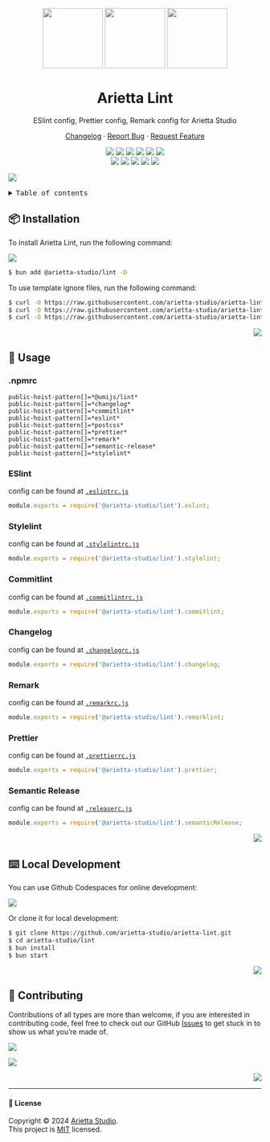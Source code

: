 <a name="readme-top"></a>

<div align="center">

<img height="120" src="https://registry.npmmirror.com/@arietta-studio/assets-logo/1.0.0/files/assets/logo-3d.webp">
<img height="120" src="https://gw.alipayobjects.com/zos/kitchen/qJ3l3EPsdW/split.svg">
<img height="120" src="https://registry.npmmirror.com/@arietta-studio/assets-emoji/1.3.0/files/assets/triangular-ruler.webp">

<h1>Arietta Lint</h1>

ESlint config, Prettier config, Remark config for Arietta Studio

[Changelog](./CHANGELOG.md) · [Report Bug][issues-link] · [Request Feature][issues-link]

<!-- SHIELD GROUP -->

[![][npm-release-shield]][npm-release-link]
[![][discord-shield]][discord-link]
[![][npm-downloads-shield]][npm-downloads-link]
[![][github-releasedate-shield]][github-releasedate-link]
[![][github-action-test-shield]][github-action-test-link]
[![][github-action-release-shield]][github-action-release-link]<br/>
[![][github-contributors-shield]][github-contributors-link]
[![][github-forks-shield]][github-forks-link]
[![][github-stars-shield]][github-stars-link]
[![][github-issues-shield]][github-issues-link]
[![][github-license-shield]][github-license-link]

</div>

![](https://raw.githubusercontent.com/andreasbm/readme/master/assets/lines/rainbow.png)

<details>
<summary><kbd>Table of contents</kbd></summary>

#### TOC

- [📦 Installation](#-installation)
- [🤯 Usage](#-usage)
  - [.npmrc](#npmrc)
  - [ESlint](#eslint)
  - [Stylelint](#stylelint)
  - [Commitlint](#commitlint)
  - [Changelog](#changelog)
  - [Remark](#remark)
  - [Prettier](#prettier)
  - [Semantic Release](#semantic-release)
- [⌨️ Local Development](#️-local-development)
- [🤝 Contributing](#-contributing)

####

</details>

## 📦 Installation

To install Arietta Lint, run the following command:

[![][bun-shield]][bun-link]

```bash
$ bun add @arietta-studio/lint -D
```

To use template ignore files, run the following command:

```bash
$ curl -O https://raw.githubusercontent.com/arietta-studio/arietta-lint/master/.eslintignore
$ curl -O https://raw.githubusercontent.com/arietta-studio/arietta-lint/master/.gitignore
$ curl -O https://raw.githubusercontent.com/arietta-studio/arietta-lint/master/.prettierignore
```

<div align="right">

[![][back-to-top]](#readme-top)

</div>

## 🤯 Usage

### .npmrc

```text
public-hoist-pattern[]=*@umijs/lint*
public-hoist-pattern[]=*changelog*
public-hoist-pattern[]=*commitlint*
public-hoist-pattern[]=*eslint*
public-hoist-pattern[]=*postcss*
public-hoist-pattern[]=*prettier*
public-hoist-pattern[]=*remark*
public-hoist-pattern[]=*semantic-release*
public-hoist-pattern[]=*stylelint*
```

### ESlint

config can be found at [`.eslintrc.js`](/src/eslint/index.ts)

```js
module.exports = require('@arietta-studio/lint').eslint;
```

### Stylelint

config can be found at [`.stylelintrc.js`](/src/stylelint/index.ts)

```js
module.exports = require('@arietta-studio/lint').stylelint;
```

### Commitlint

config can be found at [`.commitlintrc.js`](/src/commitlint/index.ts)

```js
module.exports = require('@arietta-studio/lint').commitlint;
```

### Changelog

config can be found at [`.changelogrc.js`](/src/changelog/index.ts)

```js
module.exports = require('@arietta-studio/lint').changelog;
```

### Remark

config can be found at [`.remarkrc.js`](/src/remarklint/index.ts)

```js
module.exports = require('@arietta-studio/lint').remarklint;
```

### Prettier

config can be found at [`.prettierrc.js`](/src/prettier/index.ts)

```js
module.exports = require('@arietta-studio/lint').prettier;
```

### Semantic Release

config can be found at [`.releaserc.js`](/src/semantic-release/index.ts)

```js
module.exports = require('@arietta-studio/lint').semanticRelease;
```

<div align="right">

[![][back-to-top]](#readme-top)

</div>

## ⌨️ Local Development

You can use Github Codespaces for online development:

[![][codespaces-shield]][codespaces-link]

Or clone it for local development:

```bash
$ git clone https://github.com/arietta-studio/arietta-lint.git
$ cd arietta-studio/lint
$ bun install
$ bun start
```

<div align="right">

[![][back-to-top]](#readme-top)

</div>

## 🤝 Contributing

Contributions of all types are more than welcome, if you are interested in contributing code, feel free to check out our GitHub [Issues][github-issues-link] to get stuck in to show us what you’re made of.

[![][pr-welcome-shield]][pr-welcome-link]

[![][contributors-contrib]][contributors-url]

<div align="right">

[![][back-to-top]](#readme-top)

</div>

---

#### 📝 License

Copyright © 2024 [Arietta Studio][profile-link]. <br />
This project is [MIT](./LICENSE) licensed.

<!-- LINK GROUP -->

[back-to-top]: https://img.shields.io/badge/-BACK_TO_TOP-151515?style=flat-square
[bun-link]: https://bun.sh
[bun-shield]: https://img.shields.io/badge/-speedup%20with%20bun-black?logo=bun&style=for-the-badge
[codespaces-link]: https://codespaces.new/arietta-studio/arietta-lint
[codespaces-shield]: https://github.com/codespaces/badge.svg
[contributors-contrib]: https://contrib.rocks/image?repo=arietta-studio/arietta-lint
[contributors-url]: https://github.com/arietta-studio/arietta-lint/graphs/contributors
[discord-link]: https://discord.gg/
[discord-shield]: https://img.shields.io/discord/1127171173982154893?color=5865F2&label=discord&labelColor=black&logo=discord&logoColor=white&style=flat-square
[github-action-release-link]: https://github.com/arietta-studio/arietta-lint/actions/workflows/release.yml
[github-action-release-shield]: https://img.shields.io/github/actions/workflow/status/arietta-studio/arietta-lint/release.yml?label=release&labelColor=black&logo=githubactions&logoColor=white&style=flat-square
[github-action-test-link]: https://github.com/arietta-studio/arietta-lint/actions/workflows/test.yml
[github-action-test-shield]: https://img.shields.io/github/actions/workflow/status/arietta-studio/arietta-lint/test.yml?label=test&labelColor=black&logo=githubactions&logoColor=white&style=flat-square
[github-contributors-link]: https://github.com/arietta-studio/arietta-lint/graphs/contributors
[github-contributors-shield]: https://img.shields.io/github/contributors/arietta-studio/arietta-lint?color=c4f042&labelColor=black&style=flat-square
[github-forks-link]: https://github.com/arietta-studio/arietta-lint/network/members
[github-forks-shield]: https://img.shields.io/github/forks/arietta-studio/arietta-lint?color=8ae8ff&labelColor=black&style=flat-square
[github-issues-link]: https://github.com/arietta-studio/arietta-lint/issues
[github-issues-shield]: https://img.shields.io/github/issues/arietta-studio/arietta-lint?color=ff80eb&labelColor=black&style=flat-square
[github-license-link]: https://github.com/arietta-studio/arietta-lint/blob/master/LICENSE
[github-license-shield]: https://img.shields.io/github/license/arietta-studio/arietta-lint?color=white&labelColor=black&style=flat-square
[github-releasedate-link]: https://github.com/arietta-studio/arietta-lint/releases
[github-releasedate-shield]: https://img.shields.io/github/release-date/arietta-studio/arietta-lint?labelColor=black&style=flat-square
[github-stars-link]: https://github.com/arietta-studio/arietta-lint/network/stargazers
[github-stars-shield]: https://img.shields.io/github/stars/arietta-studio/arietta-lint?color=ffcb47&labelColor=black&style=flat-square
[issues-link]: https://github.com/arietta-studio/arietta-lint/issues/new/choose
[npm-downloads-link]: https://www.npmjs.com/package/@arietta-studio/lint
[npm-downloads-shield]: https://img.shields.io/npm/dt/@arietta-studio/lint?labelColor=black&style=flat-square
[npm-release-link]: https://www.npmjs.com/package/@arietta-studio/lint
[npm-release-shield]: https://img.shields.io/npm/v/@arietta-studio/lint?color=369eff&labelColor=black&logo=npm&logoColor=white&style=flat-square
[pr-welcome-link]: https://github.com/arietta-studio/arietta-lint/pulls
[pr-welcome-shield]: https://img.shields.io/badge/🤯_pr_welcome-%E2%86%92-ffcb47?labelColor=black&style=for-the-badge
[profile-link]: https://github.com/arietta-studio
